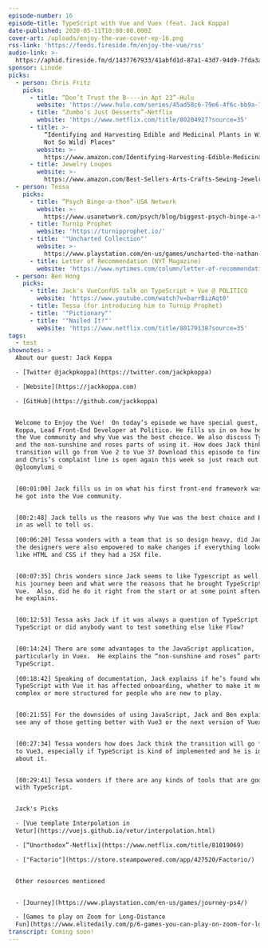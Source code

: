 ```yaml
---
episode-number: 16
episode-title: TypeScript with Vue and Vuex (feat. Jack Koppa)
date-published: 2020-05-11T10:00:00.000Z
cover-art: /uploads/enjoy-the-vue-cover-ep-16.png
rss-link: 'https://feeds.fireside.fm/enjoy-the-vue/rss'
audio-link: >-
  https://aphid.fireside.fm/d/1437767933/41abfd1d-87a1-43d7-94d9-7fda3a5120e1/c2e896f1-d5c7-405f-bcc8-c2a8bef50bc8.mp3
sponsor: Linode
picks:
  - person: Chris Fritz
    picks:
      - title: “Don’t Trust the B----in Apt 23”-Hulu
        website: 'https://www.hulu.com/series/45ad58c6-79e6-4f6c-bb9a-7a7079251834'
      - title: “Zumbo’s Just Desserts”-Netflix
        website: 'https://www.netflix.com/title/80204927?source=35'
      - title: >-
          “Identifying and Harvesting Edible and Medicinal Plants in Wild (and
          Not So Wild) Places"
        website: >-
          https://www.amazon.com/Identifying-Harvesting-Edible-Medicinal-Plants/dp/0688114253/ref=tmm_pap_swatch_0?_encoding=UTF8&qid=1588287043&sr=8-2
      - title: Jewelry Loupes
        website: >-
          https://www.amazon.com/Best-Sellers-Arts-Crafts-Sewing-Jewelry-Loupes/zgbs/arts-crafts/8090802011
  - person: Tessa
    picks:
      - title: “Psych Binge-a-thon”-USA Network
        website: >-
          https://www.usanetwork.com/psych/blog/biggest-psych-binge-a-thon-ever-coming-this-april
      - title: Turnip Prophet
        website: 'https://turnipprophet.io/'
      - title: '"Uncharted Collection"'
        website: >-
          https://www.playstation.com/en-us/games/uncharted-the-nathan-drake-collection-ps4/
      - title: Letter of Recommendation (NYT Magazine)
        website: 'https://www.nytimes.com/column/letter-of-recommendation'
  - person: Ben Hong
    picks:
      - title: Jack's VueConfUS talk on TypeScript + Vue @ POLITICO
        website: 'https://www.youtube.com/watch?v=barrBizAqt0'
      - title: Tessa (for introducing him to Turnip Prophet)
      - title: '"Pictionary"'
      - title: '"Nailed It!"'
        website: 'https://www.netflix.com/title/80179138?source=35'
tags:
  - test
shownotes: >
  About our guest: Jack Koppa

  - [Twitter @jackpkoppa](https://twitter.com/jackpkoppa)

  - [Website](https://jackkoppa.com)

  - [GitHub](https://github.com/jackkoppa)


  Welcome to Enjoy the Vue!  On today’s episode we have special guest, Jack
  Koppa, Lead Front-End Developer at Politico. He fills us in on how he got into
  the Vue community and why Vue was the best choice. We also discuss TypeScript
  and the non-sunshine and roses parts of using it. How does Jack think the
  transition will go from Vue 2 to Vue 3? Download this episode to find out! Oh,
  and Chris’s complaint line is open again this week so just reach out to him
  @gloomylumi ☺ 


  [00:01:00] Jack fills us in on what his first front-end framework was and how
  he got into the Vue community. 


  [00:2:48] Jack tells us the reasons why Vue was the best choice and Ben chimes
  in as well to tell us. 
   
  [00:06:20] Tessa wonders with a team that is so design heavy, did Jack find
  the designers were also empowered to make changes if everything looked more
  like HTML and CSS if they had a JSX file.


  [00:07:35] Chris wonders since Jack seems to like Typescript as well, how has
  his journey been and what were the reasons that he brought TypeScript into
  Vue.  Also, did he do it right from the start or at some point afterwards, and
  he explains.   


  [00:12:53] Tessa asks Jack if it was always a question of TypeScript vs no
  TypeScript or did anybody want to test something else like Flow?


  [00:14:24] There are some advantages to the JavaScript application,
  particularly in Vuex.  He explains the “non-sunshine and roses” parts of using
  TypeScript. 
   
  [00:18:42] Speaking of documentation, Jack explains if he’s found when using
  TypeScript with Vue it has affected onboarding, whether to make it more
  complex or more structured for people who are new to play.   


  [00:21:55] For the downsides of using JavaScript, Jack and Ben explain if they
  see any of those getting better with Vue3 or the next version of Vuex.


  [00:27:34] Tessa wonders how does Jack think the transition will go from Vue2
  to Vue3, especially if TypeScript is kind of implemented and he is intrigued
  about it. 


  [00:29:41] Tessa wonders if there are any kinds of tools that are good to work
  with TypeScript. 


  Jack's Picks

  - [Vue template Interpolation in
  Vetur](https://vuejs.github.io/vetur/interpolation.html)

  - [“Unorthodox”-Netflix](https://www.netflix.com/title/81019069)

  - ["Factorio"](https://store.steampowered.com/app/427520/Factorio/)


  Other resources mentioned


  - [Journey](https://www.playstation.com/en-us/games/journey-ps4/)

  - [Games to play on Zoom for Long-Distance
  Fun](https://www.elitedaily.com/p/6-games-you-can-play-on-zoom-for-long-distance-fun-22659780)
transcript: Coming soon!
---
```

